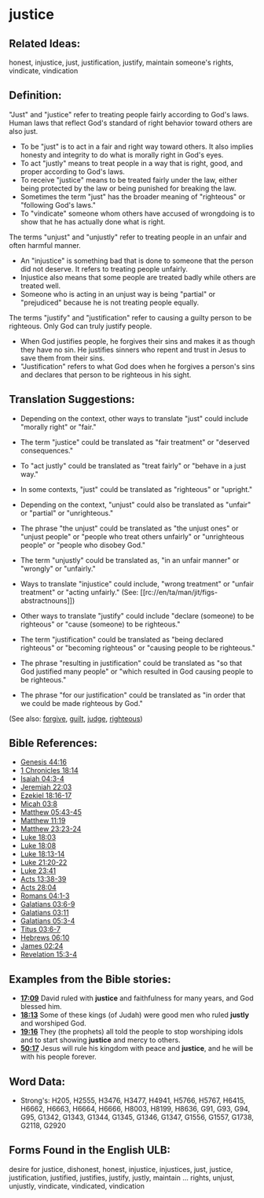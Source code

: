 # justice

## Related Ideas:

honest, injustice, just, justification, justify, maintain someone's rights, vindicate, vindication

## Definition:

"Just" and "justice" refer to treating people fairly according to God's laws. Human laws that reflect God's standard of right behavior toward others are also just.

* To be "just" is to act in a fair and right way toward others. It also implies honesty and integrity to do what is morally right in God's eyes.
* To act "justly" means to treat people in a way that is right, good, and proper according to God's laws.
* To receive "justice" means to be treated fairly under the law, either being protected by the law or being punished for breaking the law.
* Sometimes the term "just" has the broader meaning of "righteous" or "following God's laws."
* To "vindicate" someone whom others have accused of wrongdoing is to show that he has actually done what is right.

The terms "unjust" and "unjustly" refer to treating people in an unfair and often harmful manner.

* An "injustice" is something bad that is done to someone that the person did not deserve. It refers to treating people unfairly.
* Injustice also means that some people are treated badly while others are treated well.
* Someone who is acting in an unjust way is being "partial" or "prejudiced" because he is not treating people equally.

The terms "justify" and "justification" refer to causing a guilty person to be righteous. Only God can truly justify people.

* When God justifies people, he forgives their sins and makes it as though they have no sin. He justifies sinners who repent and trust in Jesus to save them from their sins.
* "Justification" refers to what God does when he forgives a person's sins and declares that person to be righteous in his sight.

## Translation Suggestions:

* Depending on the context, other ways to translate "just" could include "morally right" or "fair."
* The term "justice" could be translated as "fair treatment" or "deserved consequences."
* To "act justly" could be translated as "treat fairly" or "behave in a just way."
* In some contexts, "just" could be translated as "righteous" or "upright."

* Depending on the context, "unjust" could also be translated as "unfair" or "partial" or "unrighteous."
* The phrase "the unjust" could be translated as "the unjust ones" or "unjust people" or "people who treat others unfairly" or "unrighteous people" or "people who disobey God."
* The term "unjustly" could be translated as, "in an unfair manner" or "wrongly" or "unfairly."
* Ways to translate "injustice" could include, "wrong treatment" or "unfair treatment" or "acting unfairly." (See: [[rc://en/ta/man/jit/figs-abstractnouns]])

* Other ways to translate "justify" could include "declare (someone) to be righteous" or "cause (someone) to be righteous."
* The term "justification" could be translated as "being declared righteous" or "becoming righteous" or "causing people to be righteous."
* The phrase "resulting in justification" could be translated as "so that God justified many people" or "which resulted in God causing people to be righteous."
* The phrase "for our justification" could be translated as "in order that we could be made righteous by God."

(See also: [forgive](../kt/forgive.md), [guilt](../kt/guilt.md), [judge](../kt/judge.md), [righteous](../kt/righteous.md))

## Bible References:

* [Genesis 44:16](rc://en/tn/help/gen/44/16)
* [1 Chronicles 18:14](rc://en/tn/help/1ch/18/14)
* [Isaiah 04:3-4](rc://en/tn/help/isa/04/03)
* [Jeremiah 22:03](rc://en/tn/help/jer/22/03)
* [Ezekiel 18:16-17](rc://en/tn/help/ezk/18/16)
* [Micah 03:8](rc://en/tn/help/mic/03/8)
* [Matthew 05:43-45](rc://en/tn/help/mat/05/43)
* [Matthew 11:19](rc://en/tn/help/mat/11/19)
* [Matthew 23:23-24](rc://en/tn/help/mat/23/23)
* [Luke 18:03](rc://en/tn/help/luk/18/03)
* [Luke 18:08](rc://en/tn/help/luk/18/08)
* [Luke 18:13-14](rc://en/tn/help/luk/18/13)
* [Luke 21:20-22](rc://en/tn/help/luk/21/20)
* [Luke 23:41](rc://en/tn/help/luk/23/41)
* [Acts 13:38-39](rc://en/tn/help/act/13/38)
* [Acts 28:04](rc://en/tn/help/act/28/04)
* [Romans 04:1-3](rc://en/tn/help/rom/04/01)
* [Galatians 03:6-9](rc://en/tn/help/gal/03/06)
* [Galatians 03:11](rc://en/tn/help/gal/03/11)
* [Galatians 05:3-4](rc://en/tn/help/gal/05/03)
* [Titus 03:6-7](rc://en/tn/help/tit/03/06)
* [Hebrews 06:10](rc://en/tn/help/heb/06/10)
* [James 02:24](rc://en/tn/help/jas/02/24)
* [Revelation 15:3-4](rc://en/tn/help/rev/15/03)

## Examples from the Bible stories:

* __[17:09](rc://en/tn/help/obs/17/09)__ David ruled with __justice__ and faithfulness for many years, and God blessed him.
* __[18:13](rc://en/tn/help/obs/18/13)__ Some of these kings (of Judah) were good men who ruled __justly__ and worshiped God.
* __[19:16](rc://en/tn/help/obs/19/16)__ They (the prophets) all told the people to stop worshiping idols and to start showing __justice__ and mercy to others.
* __[50:17](rc://en/tn/help/obs/50/17)__ Jesus will rule his kingdom with peace and __justice__, and he will be with his people forever.

## Word Data:

* Strong's: H205, H2555, H3476, H3477, H4941, H5766, H5767, H6415, H6662, H6663, H6664, H6666, H8003, H8199, H8636, G91, G93, G94, G95, G1342, G1343, G1344, G1345, G1346, G1347, G1556, G1557, G1738, G2118, G2920

## Forms Found in the English ULB:

desire for justice, dishonest, honest, injustice, injustices, just, justice, justification, justified, justifies, justify, justly, maintain ... rights, unjust, unjustly, vindicate, vindicated, vindication


